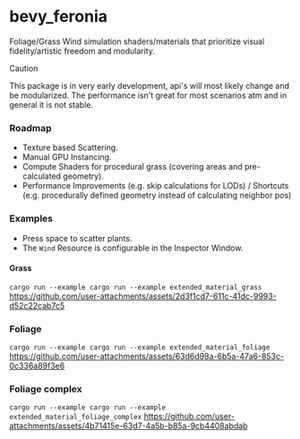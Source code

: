 # bevy_feronia

Foliage/Grass Wind simulation shaders/materials that prioritize visual fidelity/artistic freedom and modularity. 

> [!CAUTION]
> This package is in very early development, api's will most likely change and be modularized. The performance isn't great for most scenarios atm and in general it is not stable.

### Roadmap

- Texture based Scattering.
- Manual GPU Instancing.
- Compute Shaders for procedural grass (covering areas and pre-calculated geometry).
- Performance Improvements (e.g. skip calculations for LODs) / Shortcuts (e.g. procedurally defined geometry instead of calculating neighbor pos)


### Examples

- Press space to scatter plants.
- The `Wind` Resource is configurable in the Inspector Window.


#### Grass

`cargo run --example cargo run --example extended_material_grass`
https://github.com/user-attachments/assets/2d3f1cd7-611c-41dc-9993-d52c22cab7c5

### Foliage
`cargo run --example cargo run --example extended_material_foliage`
https://github.com/user-attachments/assets/63d6d98a-6b5a-47a6-853c-0c336a89f3e6

### Foliage complex
`cargo run --example cargo run --example extended_material_foliage_complex`
https://github.com/user-attachments/assets/4b71415e-63d7-4a5b-b85a-9cb4408abdab







